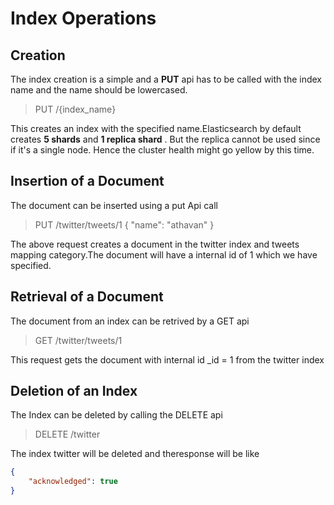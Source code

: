 # Index Operations

## Creation
The index creation is a simple and a **PUT** api has to be called with the index name and the name should be lowercased.

> PUT /{index_name}

This creates an index with the specified name.Elasticsearch by default creates **5 shards** and **1 replica shard** . But the replica cannot be used since if it's a single node. Hence the cluster health might go yellow by this time.

## Insertion of a Document
The document can be inserted using a put Api call

> PUT /twitter/tweets/1
> {
>  "name": "athavan"
> }

The above request creates a document in the twitter index and tweets mapping category.The document will have a internal id of 1 which we have specified.

## Retrieval of a Document
The document from an index can be retrived by a GET api

> GET /twitter/tweets/1

This request gets the document with internal id _id = 1 from the twitter index

## Deletion of an Index
The Index can be deleted by calling the DELETE api

> DELETE /twitter

The index twitter will be deleted and theresponse will be like 
```json
{
    "acknowledged": true
}
```

